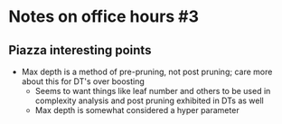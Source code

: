 # Notes on office hours #3

## Piazza interesting points

* Max depth is a method of pre-pruning, not post pruning; care more about this for DT's over boosting
  * Seems to want things like leaf number and others to be used in complexity analysis and post pruning exhibited in DTs as well
  * Max depth is somewhat considered a hyper parameter
